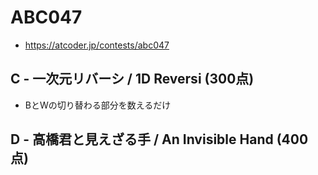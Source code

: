 # ABC047
* https://atcoder.jp/contests/abc047


## C - 一次元リバーシ / 1D Reversi (300点)
* BとWの切り替わる部分を数えるだけ


## D - 高橋君と見えざる手 / An Invisible Hand (400点)
